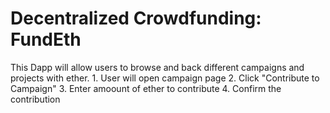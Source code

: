 <h1> Decentralized Crowdfunding: FundEth </h1>
This Dapp will allow users to browse and back different campaigns and projects with ether. 
1. User will open campaign page</n>
2. Click "Contribute to Campaign"
3. Enter amoount of ether to contribute
4. Confirm the contribution


